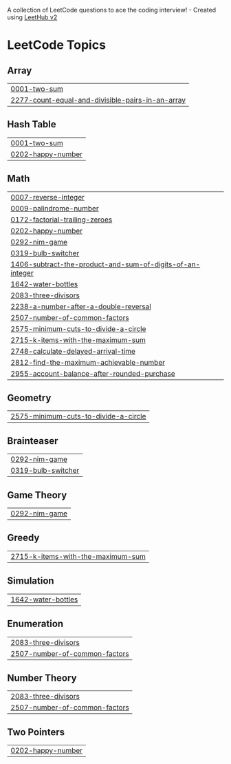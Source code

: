 A collection of LeetCode questions to ace the coding interview! - Created using [LeetHub v2](https://github.com/arunbhardwaj/LeetHub-2.0)
<!---LeetCode Topics Start-->
# LeetCode Topics
## Array
|  |
| ------- |
| [0001-two-sum](https://github.com/Pravu772/Leetcode/tree/master/0001-two-sum) |
| [2277-count-equal-and-divisible-pairs-in-an-array](https://github.com/Pravu772/Leetcode/tree/master/2277-count-equal-and-divisible-pairs-in-an-array) |
## Hash Table
|  |
| ------- |
| [0001-two-sum](https://github.com/Pravu772/Leetcode/tree/master/0001-two-sum) |
| [0202-happy-number](https://github.com/Pravu772/Leetcode/tree/master/0202-happy-number) |
## Math
|  |
| ------- |
| [0007-reverse-integer](https://github.com/Pravu772/Leetcode/tree/master/0007-reverse-integer) |
| [0009-palindrome-number](https://github.com/Pravu772/Leetcode/tree/master/0009-palindrome-number) |
| [0172-factorial-trailing-zeroes](https://github.com/Pravu772/Leetcode/tree/master/0172-factorial-trailing-zeroes) |
| [0202-happy-number](https://github.com/Pravu772/Leetcode/tree/master/0202-happy-number) |
| [0292-nim-game](https://github.com/Pravu772/Leetcode/tree/master/0292-nim-game) |
| [0319-bulb-switcher](https://github.com/Pravu772/Leetcode/tree/master/0319-bulb-switcher) |
| [1406-subtract-the-product-and-sum-of-digits-of-an-integer](https://github.com/Pravu772/Leetcode/tree/master/1406-subtract-the-product-and-sum-of-digits-of-an-integer) |
| [1642-water-bottles](https://github.com/Pravu772/Leetcode/tree/master/1642-water-bottles) |
| [2083-three-divisors](https://github.com/Pravu772/Leetcode/tree/master/2083-three-divisors) |
| [2238-a-number-after-a-double-reversal](https://github.com/Pravu772/Leetcode/tree/master/2238-a-number-after-a-double-reversal) |
| [2507-number-of-common-factors](https://github.com/Pravu772/Leetcode/tree/master/2507-number-of-common-factors) |
| [2575-minimum-cuts-to-divide-a-circle](https://github.com/Pravu772/Leetcode/tree/master/2575-minimum-cuts-to-divide-a-circle) |
| [2715-k-items-with-the-maximum-sum](https://github.com/Pravu772/Leetcode/tree/master/2715-k-items-with-the-maximum-sum) |
| [2748-calculate-delayed-arrival-time](https://github.com/Pravu772/Leetcode/tree/master/2748-calculate-delayed-arrival-time) |
| [2812-find-the-maximum-achievable-number](https://github.com/Pravu772/Leetcode/tree/master/2812-find-the-maximum-achievable-number) |
| [2955-account-balance-after-rounded-purchase](https://github.com/Pravu772/Leetcode/tree/master/2955-account-balance-after-rounded-purchase) |
## Geometry
|  |
| ------- |
| [2575-minimum-cuts-to-divide-a-circle](https://github.com/Pravu772/Leetcode/tree/master/2575-minimum-cuts-to-divide-a-circle) |
## Brainteaser
|  |
| ------- |
| [0292-nim-game](https://github.com/Pravu772/Leetcode/tree/master/0292-nim-game) |
| [0319-bulb-switcher](https://github.com/Pravu772/Leetcode/tree/master/0319-bulb-switcher) |
## Game Theory
|  |
| ------- |
| [0292-nim-game](https://github.com/Pravu772/Leetcode/tree/master/0292-nim-game) |
## Greedy
|  |
| ------- |
| [2715-k-items-with-the-maximum-sum](https://github.com/Pravu772/Leetcode/tree/master/2715-k-items-with-the-maximum-sum) |
## Simulation
|  |
| ------- |
| [1642-water-bottles](https://github.com/Pravu772/Leetcode/tree/master/1642-water-bottles) |
## Enumeration
|  |
| ------- |
| [2083-three-divisors](https://github.com/Pravu772/Leetcode/tree/master/2083-three-divisors) |
| [2507-number-of-common-factors](https://github.com/Pravu772/Leetcode/tree/master/2507-number-of-common-factors) |
## Number Theory
|  |
| ------- |
| [2083-three-divisors](https://github.com/Pravu772/Leetcode/tree/master/2083-three-divisors) |
| [2507-number-of-common-factors](https://github.com/Pravu772/Leetcode/tree/master/2507-number-of-common-factors) |
## Two Pointers
|  |
| ------- |
| [0202-happy-number](https://github.com/Pravu772/Leetcode/tree/master/0202-happy-number) |
<!---LeetCode Topics End-->